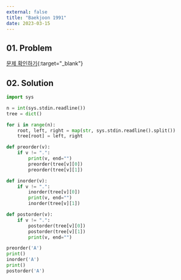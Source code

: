 ```yaml
---
external: false
title: "Baekjoon 1991"
date: 2023-03-15
---
```


## 01. Problem

[문제 확인하기](https://www.acmicpc.net/problem/1991){:target="_blank"}

## 02. Solution

```Python
import sys

n = int(sys.stdin.readline())
tree = dict()

for i in range(n):
    root, left, right = map(str, sys.stdin.readline().split())
    tree[root] = left, right

def preorder(v):
    if v != ".":
        print(v, end="")
        preorder(tree[v][0])
        preorder(tree[v][1])

def inorder(v):
    if v != ".":
        inorder(tree[v][0])
        print(v, end="")
        inorder(tree[v][1])

def postorder(v):
    if v != ".":
        postorder(tree[v][0])
        postorder(tree[v][1])
        print(v, end="")

preorder('A')
print()
inorder('A')
print()
postorder('A')
```
